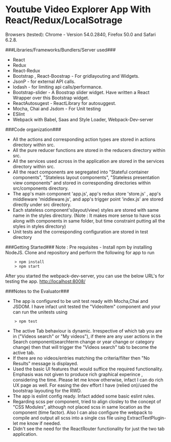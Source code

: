 # Youtube Video Explorer App With React/Redux/LocalSotrage
Browsers (tested): Chrome - Version 54.0.2840, Firefox 50.0 and Safari 6.2.8.

###Libraries/Frameworks/Bundlers/Server used###
* React
* Redux
* React-Redux
* Bootstrap , React-Boostrap - For gridlayouting and Widgets.
* JsonP - for external API calls.
* lodash - for limiting api calls/performance.
* Bootstrap-slider - A Boostrap slider widget. Have written a React Wrapper over this Bootstrap widget.
* ReactAutosugest - ReactLibrary for autosuggest.
* Mocha, Chai and Jsdom - For Unit testing
* ESlint
* Webpack with Babel, Saas and Style Loader, Webpack-Dev-server

###Code organization###
* All the actions and corresponding action types are stored in actions directory within src.
* All the pure reducer functions are stored in the reducers directory within src.
* All the services used across in the application are stored in the services directory within src.
* All the react components are segregated into "Stateful container components", "Stateless layout components", "Stateless presentation view components" and stored in corresponding directories within src/components directory.
* The app's main component 'app.js', app's redux store 'store.js' , app's middleware 'middleware.js', and app's trigger point 'index.js' are stored directly under src directory.
* Each stateless component's(layout/view)  styles are stored with same name in the styles directory. (Note : It makes more sense to have scss along with components in same folder, but time constraint putting all the styles in styles directory)
* Unit tests and the corresponding configuration are stored in test directory

###Getting Started###
Note : Pre requisites - Install npm by installing NodeJS.
Clone and repository and perform the following for app to run
```
	> npm install
	> npm start
```
After you started the webpack-dev-server, you can use the below URL's for testing the app.
[http://localhost:8008/](http://localhost:8008/)

###Notes to the Evaluator###
* The app is configured to be unit test ready with Mocha,Chai and JSDOM. I have infact unit tested the "VideoItem" component and your can run the unitests using
```
	> npm test
```
* The active Tab behaviour is dynamic. Irrespective of which tab you are in ("Videos search" or "My videos"), if there are any user actions in the Search component(searchterm change or year change or category change) then that will trigger the "Videos search" tab to become the active tab.
* If there are no videos/entries matching the criteria/filter then "No Results"  message is displayed. 
* Used the basic UI features that would suffice the required functionality. Emphasis was not given to produce rich graphical experince , considering the time. Please let me know otherwise, infact I can do rich UX page as well. For easing the dev effort I have (relied on)/used  the bootstrap layouting for the RWD.
* The app is eslint config ready. Infact added some basic eslint rules.
* Regarding scss per component, tried to align closley to the concept of "CSS Modules", although not placed scss in same location as the component (time factor). Also I can also configure the webpack to compile and output all scss into a single css file using ExtractTextPlugin- let me know if needed.
* Didn't see the need for the ReactRouter functionality for just the two tab application.



